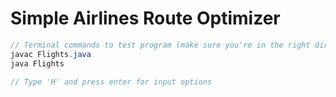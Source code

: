 # Simple Airlines Route Optimizer

```csharp
// Terminal commands to test program (make sure you're in the right directory when running this)
javac Flights.java
java Flights

// Type 'H' and press enter for input options
```
